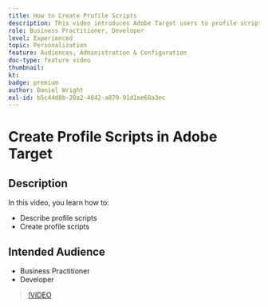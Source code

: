 ```yaml
---
title: How to Create Profile Scripts
description: This video introduces Adobe Target users to profile scripts. Watch this video if you are experienced with Adobe Target and want to learn the basics of using profile scripts to perform more specialized targeting or audience creation.
role: Business Practitioner, Developer
level: Experienced
topic: Personalization
feature: Audiences, Administration & Configuration
doc-type: feature video
thumbnail:
kt:
badge: premium
author: Daniel Wright
exl-id: b5c44d8b-20a2-4842-a879-91d1ee68a3ec
---
```

# Create Profile Scripts in Adobe Target

## Description

In this video, you learn how to:

* Describe profile scripts
* Create profile scripts

## Intended Audience

* Business Practitioner
* Developer

>[!VIDEO](https://video.tv.adobe.com/v/17394/?quality=12)
